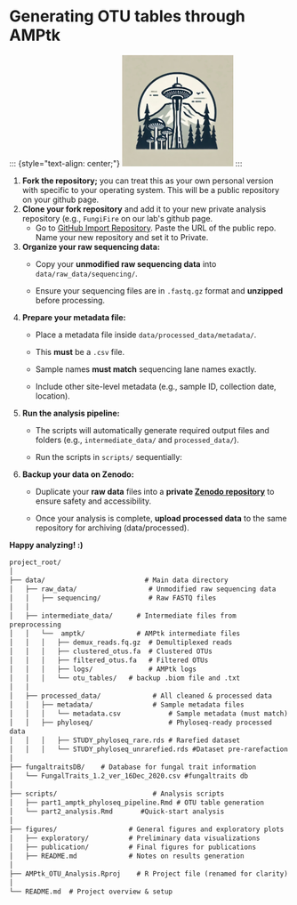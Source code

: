 # Generating OTU tables through AMPtk

::: {style="text-align: center;"}
<img src="images/3166CAF0-0BFF-4A7D-B8BB-D13DCCAE0705_1_105_c.jpeg" width="200"/>
:::

1.  **Fork the repository;** you can treat this as your own personal version with specific to your operating system. This will be a public repository on your github page.
2.  **Clone your fork repository** and add it to your new private analysis repository (e.g., `FungiFire` on our lab's github page.
    -   Go to [GitHub Import Repository](https://github.com/new/import). Paste the URL of the public repo. Name your new repository and set it to Private.
3.  **Organize your raw sequencing data:**
    -   Copy your **unmodified raw sequencing data** into `data/raw_data/sequencing/`.

    -   Ensure your sequencing files are in `.fastq.gz` format and **unzipped** before processing.
4.  **Prepare your metadata file:**
    -   Place a metadata file inside `data/processed_data/metadata/`.

    -   This **must** be a `.csv` file.

    -   Sample names **must match** sequencing lane names exactly.

    -   Include other site-level metadata (e.g., sample ID, collection date, location).
5.  **Run the analysis pipeline:**
    -   The scripts will automatically generate required output files and folders (e.g., `intermediate_data/` and `processed_data/`).

    -   Run the scripts in `scripts/` sequentially:
6.  **Backup your data on Zenodo:**
    -   Duplicate your **raw data** files into a **private [Zenodo repository](https://zenodo.org/communities/uw-forestmycobiomelab/records?q=&l=list&p=1&s=10&sort=newest)** to ensure safety and accessibility.

    -   Once your analysis is complete, **upload processed data** to the same repository for archiving (data/processed).

**Happy analyzing! :)**

```         
project_root/
│
├── data/                         # Main data directory
│   ├── raw_data/                  # Unmodified raw sequencing data
│   │   ├── sequencing/            # Raw FASTQ files
│   │
│   ├── intermediate_data/      # Intermediate files from preprocessing
│   │   └──  amptk/             # AMPtk intermediate files
│   │   │   ├── demux_reads.fq.gz  # Demultiplexed reads
│   │   │   ├── clustered_otus.fa  # Clustered OTUs
│   │   │   ├── filtered_otus.fa   # Filtered OTUs
│   │   │   ├── logs/              # AMPtk logs
│   │   │   └── otu_tables/   # backup .biom file and .txt 
│   │
│   ├── processed_data/             # All cleaned & processed data
│   │   ├── metadata/               # Sample metadata files
│   │   │   └── metadata.csv            # Sample metadata (must match) 
│   │   ├── phyloseq/                   # Phyloseq-ready processed data
│   │   │   ├── STUDY_phyloseq_rare.rds # Rarefied dataset 
│   │   │   └── STUDY_phyloseq_unrarefied.rds #Dataset pre-rarefaction
│
├── fungaltraitsDB/    # Database for fungal trait information
│   └── FungalTraits_1.2_ver_16Dec_2020.csv #fungaltraits db
│
├── scripts/                        # Analysis scripts
│   ├── part1_amptk_phyloseq_pipeline.Rmd # OTU table generation 
│   └── part2_analysis.Rmd       #Quick-start analysis
│
├── figures/                  # General figures and exploratory plots
│   ├── exploratory/          # Preliminary data visualizations
│   ├── publication/          # Final figures for publications
│   ├── README.md             # Notes on results generation
│
├── AMPtk_OTU_Analysis.Rproj    # R Project file (renamed for clarity)
│
└── README.md  # Project overview & setup
```
